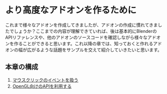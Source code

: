 <div id="ch_title_img_3"></div>

<div id="ch_title_text"></div>

# より高度なアドオンを作るために

<div id="ch_body"></div>

これまで様々なアドオンを作成してきましたが、アドオンの作成に慣れてきましたでしょうか？ここまでの内容が理解できていれば、後は基本的にBlenderのAPIリファレンスや、他のアドオンのソースコードを確認しながら様々なアドオンを作ることができると思います。これ以降の章では、知っておくと作れるアドオンの幅が広がるような話題をサンプルを交えて紹介していきたいと思います。

<div id="ch_toc_title"></div>

## 本章の構成

<div id="ch_toc"></div>

1. [マウスクリックのイベントを扱う](01_Handle_Mouse_Click_Event.md)
2. [OpenGL向けのAPIを利用する](02_Use_API_for_OpenGL.md)
